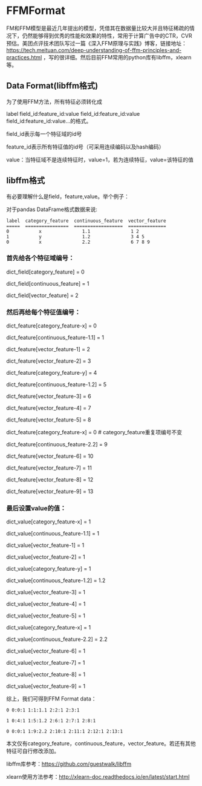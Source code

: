 # FFMFormat

FM和FFM模型是最近几年提出的模型，凭借其在数据量比较大并且特征稀疏的情况下，仍然能够得到优秀的性能和效果的特性，常用于计算广告中的CTR，CVR预估。美团点评技术团队写过一篇《深入FFM原理与实践》博客，链接地址：https://tech.meituan.com/deep-understanding-of-ffm-principles-and-practices.html ，写的很详细。然后目前FFM常用的python库有libffm，xlearn等。

## Data Format(libffm格式)

为了使用FFM方法，所有特征必须转化成 

label field_id:feature_id:value field_id:feature_id:value field_id:feature_id:value...的格式。

field_id表示每一个特征域的id号

feature_id表示所有特征值的id号（可采用连续编码以及hash编码）

value：当特征域不是连续特征时，value=1，若为连续特征，value=该特征的值

## libffm格式

有必要理解什么是field，feature,value。举个例子：

对于pandas DataFrame格式数据来说:

    label  category_feature  continuous_feature  vector_feature
    =====  ================  ==================  ==============
    0           x               1.1               1 2
    1           y               1.2               3 4 5   
    0           x               2.2               6 7 8 9
    

### 首先给各个特征域编号：

dict_field[category_feature] = 0

dict_field[continuous_feature] = 1

dict_field[vector_feature] = 2

### 然后再给每个特征值编号：

dict_feature[category_feature-x] = 0

dict_feature[continuous_feature-1.1] = 1

dict_feature[vector_feature-1] = 2

dict_feature[vector_feature-2] = 3

dict_feature[category_feature-y] = 4

dict_feature[continuous_feature-1.2] = 5

dict_feature[vector_feature-3] = 6

dict_feature[vector_feature-4] = 7

dict_feature[vector_feature-5] = 8

dict_feature[category_feature-x] = 0 # category_feature重复项编号不变

dict_feature[continuous_feature-2.2] = 9

dict_feature[vector_feature-6] = 10

dict_feature[vector_feature-7] = 11

dict_feature[vector_feature-8] = 12

dict_feature[vector_feature-9] = 13


### 最后设置value的值：

dict_value[category_feature-x] = 1

dict_value[continuous_feature-1.1] = 1

dict_value[vector_feature-1] = 1

dict_value[vector_feature-2] = 1

dict_value[category_feature-y] = 1

dict_value[continuous_feature-1.2] = 1.2

dict_value[vector_feature-3] = 1

dict_value[vector_feature-4] = 1

dict_value[vector_feature-5] = 1

dict_value[category_feature-x] = 1 

dict_value[continuous_feature-2.2] = 2.2

dict_value[vector_feature-6] = 1

dict_value[vector_feature-7] = 1

dict_value[vector_feature-8] = 1

dict_value[vector_feature-9] = 1


综上，我们可得到FFM Format data：

    0 0:0:1 1:1:1.1 2:2:1 2:3:1

    1 0:4:1 1:5:1.2 2:6:1 2:7:1 2:8:1

    0 0:0:1 1:9:2.2 2:10:1 2:11:1 2:12:1 2:13:1


本文仅有category_feature，continuous_feature，vector_feature。若还有其他特征可自行修改添加。

libffm库参考：https://github.com/guestwalk/libffm

xlearn使用方法参考：http://xlearn-doc.readthedocs.io/en/latest/start.html

